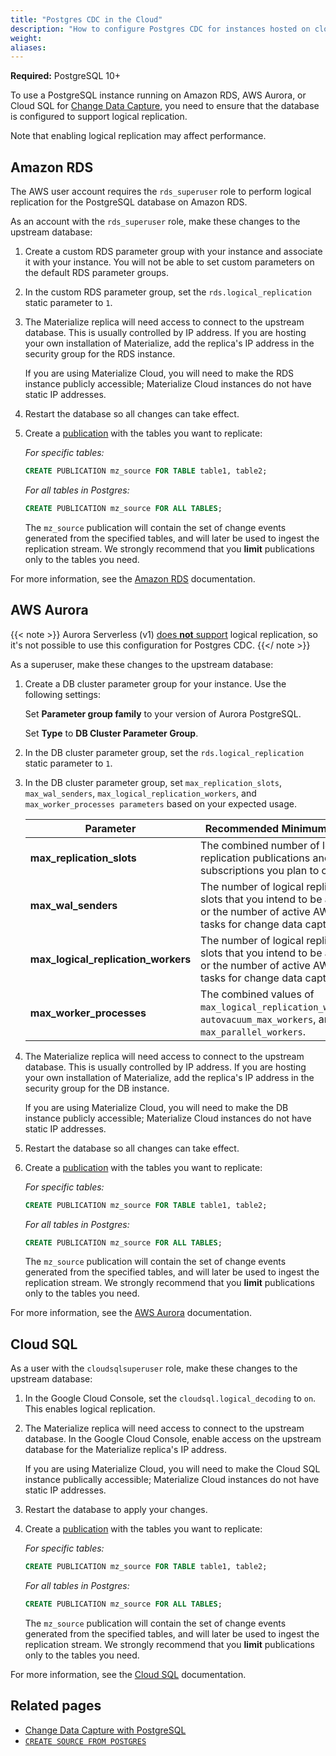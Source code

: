 ```yaml
---
title: "Postgres CDC in the Cloud"
description: "How to configure Postgres CDC for instances hosted on cloud services"
weight:
aliases:
---
```


**Required:** PostgreSQL 10+

To use a PostgreSQL instance running on Amazon RDS, AWS Aurora, or Cloud SQL for [Change Data Capture](../cdc-postgres/), you need to ensure that the database is configured to support logical replication.

Note that enabling logical replication may affect performance.

## Amazon RDS

The AWS user account requires the `rds_superuser` role to perform logical replication for the PostgreSQL database on Amazon RDS.

As an account with the `rds_superuser` role, make these changes to the upstream database:

1. Create a custom RDS parameter group with your instance and associate it with your instance. You will not be able to set custom parameters on the default RDS parameter groups.

1. In the custom RDS parameter group, set the `rds.logical_replication` static parameter to `1`.

1. The Materialize replica will need access to connect to the upstream database. This is usually controlled by IP address. If you are hosting your own installation of Materialize, add the replica's IP address in the security group for the RDS instance.

    If you are using Materialize Cloud, you will need to make the RDS instance publicly accessible; Materialize Cloud instances do not have static IP addresses.

1. Restart the database so all changes can take effect.

1. Create a [publication](https://www.postgresql.org/docs/current/logical-replication-publication.html) with the tables you want to replicate:

    _For specific tables:_

    ```sql
    CREATE PUBLICATION mz_source FOR TABLE table1, table2;
    ```

    _For all tables in Postgres:_

    ```sql
    CREATE PUBLICATION mz_source FOR ALL TABLES;
    ```

    The `mz_source` publication will contain the set of change events generated from the specified tables, and will later be used to ingest the replication stream. We strongly recommend that you **limit** publications only to the tables you need.

For more information, see the [Amazon RDS](https://docs.aws.amazon.com/AmazonRDS/latest/UserGuide/CHAP_PostgreSQL.html#PostgreSQL.Concepts.General.FeatureSupport.LogicalReplication) documentation.

## AWS Aurora

{{< note >}}
Aurora Serverless (v1) [does **not** support](https://docs.aws.amazon.com/AmazonRDS/latest/AuroraUserGuide/aurora-serverless.html#aurora-serverless.limitations) logical replication, so it's not possible to use this configuration for Postgres CDC.
{{</ note >}}

As a superuser, make these changes to the upstream database:

1. Create a DB cluster parameter group for your instance. Use the following settings:

    Set **Parameter group family** to your version of Aurora PostgreSQL.

     Set **Type** to **DB Cluster Parameter Group**.

1. In the DB cluster parameter group, set the `rds.logical_replication` static parameter to `1`.

1. In the DB cluster parameter group, set `max_replication_slots`, `max_wal_senders`, `max_logical_replication_workers`, and `max_worker_processes parameters`  based on your expected usage.

    Parameter | Recommended Minimum Value
    ----------|--------------------------
    **max_replication_slots** | The combined number of logical replication publications and subscriptions you plan to create.
    **max_wal_senders** |  The number of logical replication slots that you intend to be active, or the number of active AWS DMS tasks for change data capture.
    **max_logical_replication_workers**  |  The number of logical replication slots that you intend to be active, or the number of active AWS DMS tasks for change data capture.
    **max_worker_processes**  | The combined values of `max_logical_replication_workers`, `autovacuum_max_workers`, and `max_parallel_workers`.

1. The Materialize replica will need access to connect to the upstream database. This is usually controlled by IP address. If you are hosting your own installation of Materialize, add the replica's IP address in the security group for the DB instance.

    If you are using Materialize Cloud, you will need to make the DB instance publicly accessible; Materialize Cloud instances do not have static IP addresses.

1. Restart the database so all changes can take effect.

1. Create a [publication](https://www.postgresql.org/docs/current/logical-replication-publication.html) with the tables you want to replicate:

    _For specific tables:_

    ```sql
    CREATE PUBLICATION mz_source FOR TABLE table1, table2;
    ```

    _For all tables in Postgres:_

    ```sql
    CREATE PUBLICATION mz_source FOR ALL TABLES;
    ```

    The `mz_source` publication will contain the set of change events generated from the specified tables, and will later be used to ingest the replication stream. We strongly recommend that you **limit** publications only to the tables you need.

For more information, see the [AWS Aurora](https://docs.aws.amazon.com/AmazonRDS/latest/AuroraUserGuide/AuroraPostgreSQL.Replication.Logical.html#AuroraPostgreSQL.Replication.Logical.Configure) documentation.

## Cloud SQL

As a user with the `cloudsqlsuperuser` role, make these changes to the upstream database:

1. In the Google Cloud Console, set the `cloudsql.logical_decoding` to `on`. This enables logical replication.

1. The Materialize replica will need access to connect to the upstream database. In the Google Cloud Console, enable access on the upstream database for the Materialize replica's IP address.

      If you are using Materialize Cloud, you will need to make the Cloud SQL instance publically accessible; Materialize Cloud instances do not have static IP addresses.

1. Restart the database to apply your changes.

1. Create a [publication](https://www.postgresql.org/docs/current/logical-replication-publication.html) with the tables you want to replicate:

    _For specific tables:_

    ```sql
    CREATE PUBLICATION mz_source FOR TABLE table1, table2;
    ```

    _For all tables in Postgres:_

    ```sql
    CREATE PUBLICATION mz_source FOR ALL TABLES;
    ```

    The `mz_source` publication will contain the set of change events generated from the specified tables, and will later be used to ingest the replication stream. We strongly recommend that you **limit** publications only to the tables you need.

For more information, see the [Cloud SQL](https://cloud.google.com/sql/docs/postgres/replication/configure-logical-replication#configuring-your-postgresql-instance) documentation.

## Related pages

- [Change Data Capture with PostgreSQL](../cdc-postgres/)
- [`CREATE SOURCE FROM POSTGRES`](/sql/create-source/postgres/)
